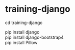 # training-django


cd training-django

pip install django <br>
pip install django-bootstrap4 <br>
pip install Pillow <br>
